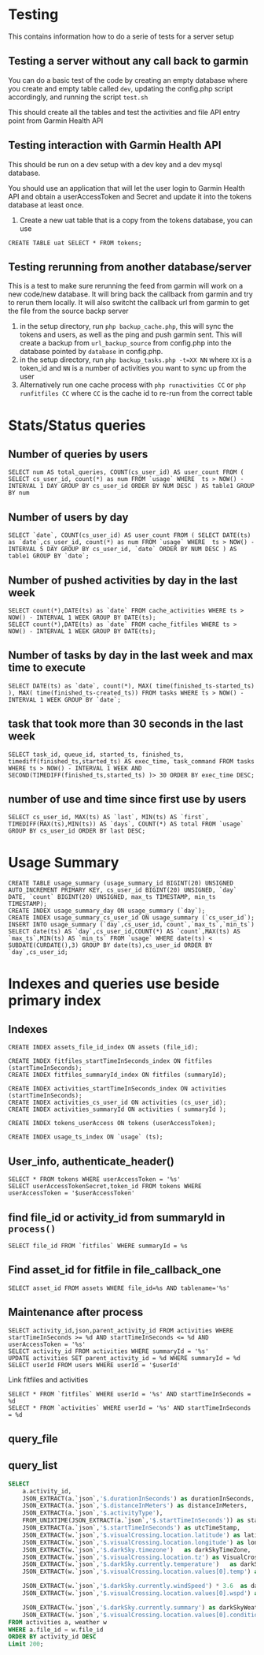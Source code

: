 # Testing 

This contains information how to do a serie of tests for a server setup

## Testing a server without any call back to garmin

You can do a basic test of the code by creating an empty database where you create and empty table called `dev`, updating the config.php script accordingly, and running the script `test.sh`

This should create all the tables and test the activities and file API entry point from Garmin Health API

## Testing interaction with Garmin Health API

This should be run on a dev setup with a dev key and a dev mysql database.

You should use an application that will let the user login to Garmin Health API and obtain a userAccessToken and Secret and update it into the tokens database at least once.

1. Create a new uat table that is a copy from the tokens database, you can use

```
CREATE TABLE uat SELECT * FROM tokens;
```

## Testing rerunning from another database/server

This is a test to make sure rerunning the feed from garmin will work on a new code/new database.
It will bring back the callback from garmin and try to rerun them locally.
It will also switcht the callback url from garmin to get the file from the source backp server

1. in the setup directory, run `php backup_cache.php`, this will sync the tokens and users, as well as the ping and push garmin sent. This will create a backup from `url_backup_source` from config.php into the database pointed by `database` in config.php.
2. in the setup directory, run `php backup_tasks.php -t=XX NN` where `XX` is a token_id and `NN` is a number of activities you want to sync up from the user
3. Alternatively run one cache process with `php runactivities CC` or `php runfitfiles CC` where `CC` is the cache id to re-run from the correct table

# Stats/Status queries

## Number of queries by users

```
SELECT num AS total_queries, COUNT(cs_user_id) AS user_count FROM ( SELECT cs_user_id, count(*) as num FROM `usage` WHERE  ts > NOW() - INTERVAL 1 DAY GROUP BY cs_user_id ORDER BY NUM DESC ) AS table1 GROUP BY num
```

## Number of users by day

```
SELECT `date`, COUNT(cs_user_id) AS user_count FROM ( SELECT DATE(ts) as `date`,cs_user_id, count(*) as num FROM `usage` WHERE  ts > NOW() - INTERVAL 5 DAY GROUP BY cs_user_id, `date` ORDER BY NUM DESC ) AS table1 GROUP BY `date`;
```

## Number of pushed activities by day in the last week

```
SELECT count(*),DATE(ts) as `date` FROM cache_activities WHERE ts > NOW() - INTERVAL 1 WEEK GROUP BY DATE(ts);
SELECT count(*),DATE(ts) as `date` FROM cache_fitfiles WHERE ts > NOW() - INTERVAL 1 WEEK GROUP BY DATE(ts);
```

## Number of tasks by day in the last week and max time to execute

```
SELECT DATE(ts) as `date`, count(*), MAX( time(finished_ts-started_ts) ), MAX( time(finished_ts-created_ts)) FROM tasks WHERE ts > NOW() - INTERVAL 1 WEEK GROUP BY `date`;
```

## task that took more than 30 seconds in the last week

```
SELECT task_id, queue_id, started_ts, finished_ts, timediff(finished_ts,started_ts) AS exec_time, task_command FROM tasks WHERE ts > NOW() - INTERVAL 1 WEEK AND SECOND(TIMEDIFF(finished_ts,started_ts) )> 30 ORDER BY exec_time DESC;
```

## number of use and time since first use by users

```
SELECT cs_user_id, MAX(ts) AS `last`, MIN(ts) AS `first`, TIMEDIFF(MAX(ts),MIN(ts)) AS `days`, COUNT(*) AS total FROM `usage` GROUP BY cs_user_id ORDER BY last DESC;
```

# Usage Summary

```
CREATE TABLE usage_summary (usage_summary_id BIGINT(20) UNSIGNED AUTO_INCREMENT PRIMARY KEY, cs_user_id BIGINT(20) UNSIGNED, `day` DATE, `count` BIGINT(20) UNSIGNED, max_ts TIMESTAMP, min_ts TIMESTAMP);
CREATE INDEX usage_summary_day ON usage_summary (`day`);
CREATE INDEX usage_summary_cs_user_id ON usage_summary (`cs_user_id`);
INSERT INTO usage_summary (`day`,cs_user_id,`count`,`max_ts`,`min_ts`) SELECT date(ts) AS `day`,cs_user_id,COUNT(*) AS `count`,MAX(ts) AS `max_ts`,MIN(ts) AS `min_ts` FROM `usage` WHERE date(ts) < SUBDATE(CURDATE(),3) GROUP BY date(ts),cs_user_id ORDER BY `day`,cs_user_id;

```


# Indexes and queries use beside primary index

## Indexes

```
CREATE INDEX assets_file_id_index ON assets (file_id);

CREATE INDEX fitfiles_startTimeInSeconds_index ON fitfiles (startTimeInSeconds);
CREATE INDEX fitfiles_summaryId_index ON fitfiles (summaryId);

CREATE INDEX activities_startTimeInSeconds_index ON activities (startTimeInSeconds);
CREATE INDEX activities_cs_user_id ON activities (cs_user_id);
CREATE INDEX activities_summaryId ON activities ( summaryId );

CREATE INDEX tokens_userAccess ON tokens (userAccessToken);

CREATE INDEX usage_ts_index ON `usage` (ts);
```

## User_info, authenticate_header()

```
SELECT * FROM tokens WHERE userAccessToken = '%s'
SELECT userAccessTokenSecret,token_id FROM tokens WHERE userAccessToken = '$userAccessToken'
```

## find file_id or activity_id from summaryId in `process()` 


```
SELECT file_id FROM `fitfiles` WHERE summaryId = %s
```

## Find asset_id for fitfile in file_callback_one

```
SELECT asset_id FROM assets WHERE file_id=%s AND tablename='%s'
```

## Maintenance after process

```
SELECT activity_id,json,parent_activity_id FROM activities WHERE startTimeInSeconds >= %d AND startTimeInSeconds <= %d AND userAccessToken = '%s'
SELECT activity_id FROM activities WHERE summaryId = '%s'
UPDATE activities SET parent_activity_id = %d WHERE summaryId = %d
SELECT userId FROM users WHERE userId = '$userId'
```

Link fitfiles and activities

```
SELECT * FROM `fitfiles` WHERE userId = '%s' AND startTimeInSeconds = %d
SELECT * FROM `activities` WHERE userId = '%s' AND startTimeInSeconds = %d
```

## query_file



## query_list

```sql
SELECT 
	a.activity_id, 
	JSON_EXTRACT(a.`json`,'$.durationInSeconds') as durationInSeconds, 
	JSON_EXTRACT(a.`json`,'$.distanceInMeters') as distanceInMeters, 
	JSON_EXTRACT(a.`json`,'$.activityType'), 
	FROM_UNIXTIME(JSON_EXTRACT(a.`json`,'$.startTimeInSeconds')) as startTime,
	JSON_EXTRACT(a.`json`,'$.startTimeInSeconds') as utcTimeStamp,
	JSON_EXTRACT(w.`json`,'$.visualCrossing.location.latitude') as latitude,
	JSON_EXTRACT(w.`json`,'$.visualCrossing.location.longitude') as longitude,
	JSON_EXTRACT(w.`json`,'$.darkSky.timezone')   as darkSkyTimeZone, 
	JSON_EXTRACT(w.`json`,'$.visualCrossing.location.tz') as VisualCrossingtimeZone,
	JSON_EXTRACT(w.`json`,'$.darkSky.currently.temperature')   as darkSkyTemperature, 
	JSON_EXTRACT(w.`json`,'$.visualCrossing.location.values[0].temp') as VisualCrossingTemperature, 

	JSON_EXTRACT(w.`json`,'$.darkSky.currently.windSpeed') * 3.6  as darkSkyWindSpeed, 
	JSON_EXTRACT(w.`json`,'$.visualCrossing.location.values[0].wspd') as VisualCrossingWindSpeed, 

	JSON_EXTRACT(w.`json`,'$.darkSky.currently.summary') as darkSkyWeather, 
	JSON_EXTRACT(w.`json`,'$.visualCrossing.location.values[0].conditions') as VisualCrossingWeather
FROM activities a, weather w
WHERE a.file_id = w.file_id 
ORDER BY activity_id DESC
Limit 200;
```
